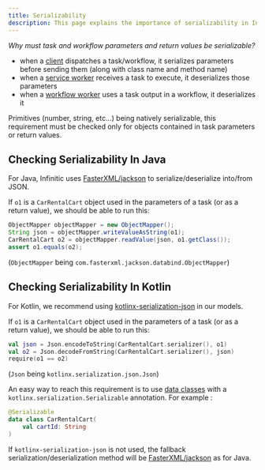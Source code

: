 ```yaml
---
title: Serializability
description: This page explains the importance of serializability in Infinitic for tasks and workflows, detailing the requirements and best practices for ensuring data is correctly serialized and deserialized across distributed systems.
---
```

_Why must task and workflow parameters and return values be serializable?_

- when a [client](/docs/introduction/terminology#client) dispatches a task/workflow, it serializes parameters before sending them (along with class name and method name)
- when a [service worker](/docs/introduction/terminology#worker) receives a task to execute, it deserializes those parameters
- when a [workflow worker](/docs/introduction/terminology#worker) uses a task output in a workflow, it deserializes it

Primitives (number, string, etc...) being natively serializable, this requirement must be checked only for objects contained in task parameters or return values.

## Checking Serializability In Java

For Java, Infinitic uses [FasterXML/jackson](https://github.com/FasterXML/jackson-docs) to serialize/deserialize into/from JSON.

If `o1` is a `CarRentalCart` object used in the parameters of a task (or as a return value), we should be able to run this:

```java
ObjectMapper objectMapper = new ObjectMapper();
String json = objectMapper.writeValueAsString(o1);
CarRentalCart o2 = objectMapper.readValue(json, o1.getClass());
assert o1.equals(o2);
```

(`ObjectMapper` being `com.fasterxml.jackson.databind.ObjectMapper`)

## Checking Serializability In Kotlin

For Kotlin, we recommend using [kotlinx-serialization-json](https://github.com/Kotlin/kotlinx.serialization/blob/master/docs/serialization-guide.md) in our models.

If `o1` is a `CarRentalCart` object used in the parameters of a task (or as a return value), we should be able to run this:

```kotlin
val json = Json.encodeToString(CarRentalCart.serializer(), o1)
val o2 = Json.decodeFromString(CarRentalCart.serializer(), json)
require(o1 == o2)
```

(`Json` being `kotlinx.serialization.json.Json`)

An easy way to reach this requirement is to use [data classes](https://kotlinlang.org/docs/reference/data-classes.html) with a `kotlinx.serialization.Serializable` annotation. For example :

```kotlin
@Serializable
data class CarRentalCart(
    val cartId: String
)
```

If `kotlinx-serialization-json` is not used, the fallback serialization/deserialization method will be [FasterXML/jackson](https://github.com/FasterXML/jackson-docs) as for Java.

